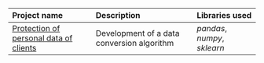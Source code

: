 | Project name | Description | Libraries used | 
| :---------------------- | :---------------------- | :---------------------- |
| [Protection of personal data of clients](https://github.com/agafurov/Data-Analysis-Projects/blob/main/13-linanlg/6.%20Самостоятельный%20проект.ipynb) | Development of a data conversion algorithm | *pandas*, *numpy*, *sklearn* |
